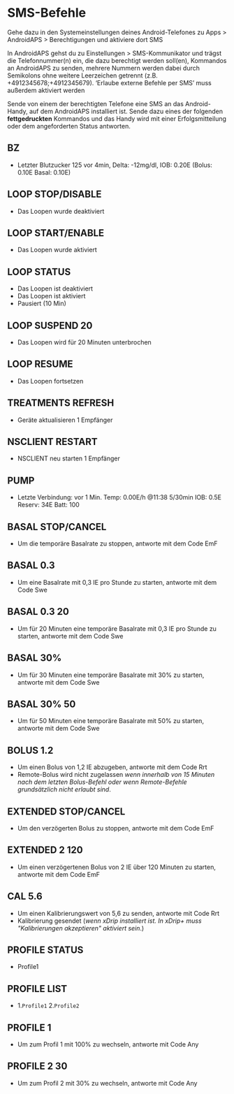 # SMS-Befehle

Gehe dazu in den Systemeinstellungen deines Android-Telefones zu Apps > AndroidAPS > Berechtigungen und aktiviere dort SMS

In AndroidAPS gehst du zu Einstellungen > SMS-Kommunikator und trägst die Telefonnummer(n) ein, die dazu berechtigt werden soll(en), Kommandos an AndroidAPS zu senden, mehrere Nummern werden dabei durch Semikolons ohne weitere Leerzeichen getrennt (z.B. +4912345678;+4912345679). ‘Erlaube externe Befehle per SMS’ muss außerdem aktiviert werden

Sende von einem der berechtigten Telefone eine SMS an das Android-Handy, auf dem AndroidAPS installiert ist. Sende dazu eines der folgenden **fettgedruckten** Kommandos und das Handy wird mit einer Erfolgsmitteilung oder dem angeforderten Status antworten.

## BZ

- Letzter Blutzucker 125 vor 4min, Delta: -12mg/dl, IOB: 0.20E (Bolus: 0.10E Basal: 0.10E)

## LOOP STOP/DISABLE

- Das Loopen wurde deaktiviert

## LOOP START/ENABLE

- Das Loopen wurde aktiviert

## LOOP STATUS

- Das Loopen ist deaktiviert
- Das Loopen ist aktiviert
- Pausiert (10 Min)

## LOOP SUSPEND 20

- Das Loopen wird für 20 Minuten unterbrochen

## LOOP RESUME

- Das Loopen fortsetzen

## TREATMENTS REFRESH

- Geräte aktualisieren 1 Empfänger

## NSCLIENT RESTART

- NSCLIENT neu starten 1 Empfänger

## PUMP

- Letzte Verbindung: vor 1 Min. Temp: 0.00E/h @11:38 5/30min IOB: 0.5E Reserv: 34E Batt: 100

## BASAL STOP/CANCEL

- Um die temporäre Basalrate zu stoppen, antworte mit dem Code EmF

## BASAL 0.3

- Um eine Basalrate mit 0,3 IE pro Stunde zu starten, antworte mit dem Code Swe

## BASAL 0.3 20

- Um für 20 Minuten eine temporäre Basalrate mit 0,3 IE pro Stunde zu starten, antworte mit dem Code Swe

## BASAL 30%

- Um für 30 Minuten eine temporäre Basalrate mit 30% zu starten, antworte mit dem Code Swe

## BASAL 30% 50

- Um für 50 Minuten eine temporäre Basalrate mit 50% zu starten, antworte mit dem Code Swe

## BOLUS 1.2

- Um einen Bolus von 1,2 IE abzugeben, antworte mit dem Code Rrt
- Remote-Bolus wird nicht zugelassen *wenn innerhalb von 15 Minuten nach dem letzten Bolus-Befehl oder wenn Remote-Befehle grundsätzlich nicht erlaubt sind*.

## EXTENDED STOP/CANCEL

- Um den verzögerten Bolus zu stoppen, antworte mit dem Code EmF

## EXTENDED 2 120

- Um einen verzögertenen Bolus von 2 IE über 120 Minuten zu starten, antworte mit dem Code EmF

## CAL 5.6

- Um einen Kalibrierungswert von 5,6 zu senden, antworte mit Code Rrt
- Kalibrierung gesendet (*wenn xDrip installiert ist. In xDrip+ muss "Kalibrierungen akzeptieren" aktiviert sein*.)

## PROFILE STATUS

- Profile1

## PROFILE LIST

- 1.`Profile1` 2.`Profile2`

## PROFILE 1

- Um zum Profil 1 mit 100% zu wechseln, antworte mit Code Any

## PROFILE 2 30

- Um zum Profil 2 mit 30% zu wechseln, antworte mit Code Any
